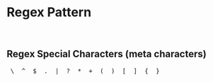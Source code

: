 # Regex Pattern
<br/>

<h2>Regex Special Characters (meta characters)</h2>
<pre>
 \  ^  $  .  |  ?  *  +  (  )  [  ]  {  }
</pre>
